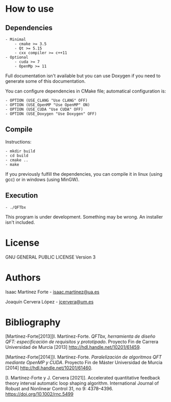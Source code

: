 # How to use

## Dependencies

	- Minimal
		- cmake >= 3.5
		- Qt >= 5.15
		- cxx compiler >= c++11
	- Optional
		- cuda >= 7
		- OpenMp >= 11


Full documentation isn't available but you can use Doxygen if you need to generate some of this documentation. 

You can configure dependencies in CMake file;  automatical configuration is: 

	- OPTION (USE_CLANG "Use CLANG" OFF)
	- OPTION (USE_OpenMP "Use OpenMP" ON)
	- OPTION (USE_CUDA "Use CUDA" OFF)
	- OPTION (USE_Doxygen "Use Doxygen" OFF)



## Compile

Instructions:

	- mkdir build
	- cd build
	- cmake ..
	- make
	
If you previously fulfill the dependencies, you can compile it in linux (using gcc) or in windows (using MinGW).

## Execution

	- ./QFTbx
	
This program is under development. Something may be wrong. An installer isn't included.

# License

GNU GENERAL PUBLIC LICENSE Version 3


# Authors 

Isaac Martínez Forte - <isaac.martinez@ua.es>

Joaquín Cervera López - <jcervera@um.es>


# Bibliography

[Martínez-Forte[2013]]I. Martínez-Forte. *QFTbx,  herramienta  de  diseño  QFT:  especificación de requisitos y prototipado*. Proyecto Fin de Carrera Universidad de Murcia [2013] http://hdl.handle.net/10201/61459.

[Martínez-Forte[2014]]I. Martínez-Forte. *Paralelización de algoritmos QFT mediante OpenMP y CUDA*. Proyecto Fin de Máster Universidad de Murcia [2014] http://hdl.handle.net/10201/61460.

[I. Martı́nez-Forte y J. Cervera [2021]]. Accelerated quantitative feedback theory interval automatic loop shaping algorithm. International Journal of Robust and Nonlinear Control 31, no 9: 4378–4396. https://doi.org/10.1002/rnc.5499

